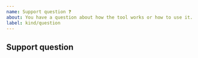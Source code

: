 ```yaml
---
name: Support question ❓
about: You have a question about how the tool works or how to use it.
label: kind/question
---
```


## Support question

<!--
  Before creating a new support question, you may want to reach the community at
  https://gitter.im/PHP-CS-Fixer/Lobby

  Please describe in as much detail as possible what problem you are trying to
  solve and what have you tried so far.
-->
